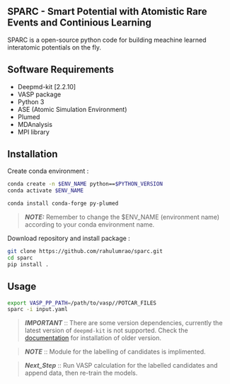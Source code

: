 ## SPARC - Smart Potential with Atomistic Rare Events and Continious Learning

<!-- <p align="center">
  <img width="527" height="527" src="docs/SPARC.jpeg?raw=true">
</p> -->

 <!-- #src="https://github.com/rahulumrao/sparc/docs/SPARC.jpeg?raw=true"> -->

SPARC is a open-source python code for building meachine learned interatomic potentials on the fly.


## Software Requirements

* Deepmd-kit [2.2.10]
* VASP package
* Python 3
* ASE (Atomic Simulation Environment)
* Plumed
* MDAnalysis
* MPI library

## Installation

Create conda environment :

```bash
conda create -n $ENV_NAME python==$PYTHON_VERSION
conda activate $ENV_NAME

conda install conda-forge py-plumed
```
> **_NOTE:_** Remember to change the $ENV_NAME (environment name) according to your conda environment name.

Download repository and install package :
```bash
git clone https://github.com/rahulumrao/sparc.git
cd sparc
pip install .
```

## Usage
```bash
export VASP_PP_PATH=/path/to/vasp//POTCAR_FILES
sparc -i input.yaml
```


> **_IMPORTANT_** :: There are some version dependencies, currently the latest version of `deepmd-kit` is not supported. Check the [documentation](https://deepmd-kit.readthedocs.io/en/latest/install/easy-install.html) for installation of older version.

> **_NOTE_** :: Module for the labelling of candidates is implimented.

> **_Next_Step_** :: Run VASP calculation for the labelled candidates and append data, then re-train the models.


